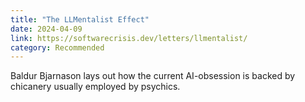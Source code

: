 ```yaml
---
title: "The LLMentalist Effect"
date: 2024-04-09
link: https://softwarecrisis.dev/letters/llmentalist/
category: Recommended
---
```

Baldur Bjarnason lays out how the current AI-obsession is backed by chicanery usually employed by psychics.
